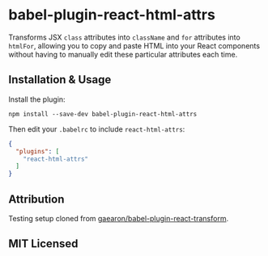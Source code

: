 # babel-plugin-react-html-attrs

Transforms JSX `class` attributes into `className` and `for` attributes into `htmlFor`, allowing you to copy and paste HTML into your React components without having to manually edit these particular attributes each time.

## Installation & Usage

Install the plugin:

```
npm install --save-dev babel-plugin-react-html-attrs
```

Then edit your `.babelrc` to include `react-html-attrs`:

```json
{
  "plugins": [
    "react-html-attrs"
  ]
}
```

## Attribution

Testing setup cloned from [gaearon/babel-plugin-react-transform](https://github.com/gaearon/babel-plugin-react-transform).

## MIT Licensed
